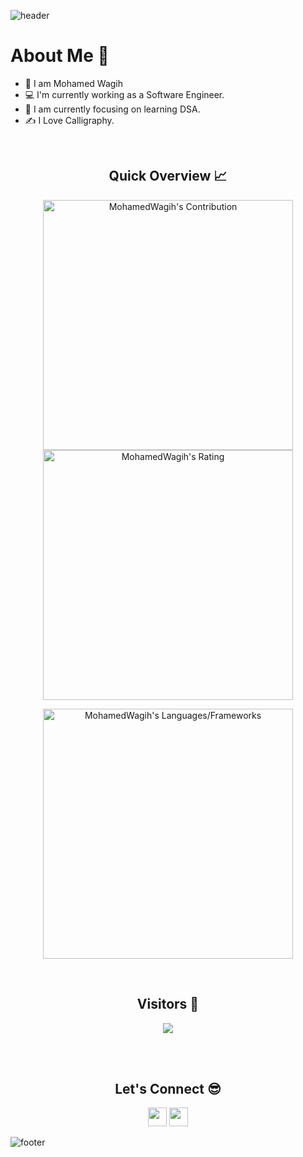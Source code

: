 ![header](https://capsule-render.vercel.app/api?type=waving&color=gradient&height=280&section=header&text=Hi%20there%20%F0%9F%91%8B&fontSize=90)

<!--
**MohamedWagih/MohamedWagih** is a ✨ _special_ ✨ repository because its `README.md` (this file) appears on your GitHub profile.

Here are some ideas to get you started:

- 🔭 I’m currently working on
- 🌱 I’m currently learning ...
- 👯 I’m looking to collaborate on ...
- 🤔 I’m looking for help with ...
- 💬 Ask me about ...
- 📫 How to reach me: ...
- 😄 Pronouns: ...
- ⚡ Fun fact: ...
-->
<h1>About Me 📌</h1>

- 👋 I am Mohamed Wagih
- 💻 I'm currently working as a Software Engineer.
- 🌱 I am currently focusing on learning DSA.
- ✍ I Love Calligraphy.
<!--
- 💁‍♂️ I also worked as .Net Fullstack developer
- ⚡ Fun fact: Sometimes I LOVE to code 24/7
-->
<br />

<h2 align="center">Quick Overview 📈</h2>
  
  <p align = "center">
 
</p>

<p align = "center">
  <img src = "https://github-readme-stats.vercel.app/api?username=MohamedWagih&count_private=true&theme=dracula&hide_border=true" alt = "MohamedWagih's Contribution" width = 400 >
  <img src = "https://github-readme-streak-stats.herokuapp.com?user=MohamedWagih&count_private=true&theme=dracula&hide_border=true" alt = "MohamedWagih's Rating" width = 400 >

</p>

<p align = "center">

 <img src = "https://github-readme-stats.vercel.app/api/top-langs?username=MohamedWagih&show_icons=true&count_private=true&locale=en&layout=compact&langs_count=10&hide_border=true&bg_color=282A36&title_color=DD6387&text_color=fff&icon_color=fff" alt = "MohamedWagih's Languages/Frameworks" width = 400 />
</p>

<br />
<h2 align="center">Visitors 👀</h2>
<div align="center" >
  <img src="https://profile-counter.glitch.me/MohamedWagih/count.svg"></img>
</div>

<br /><br />

<h2 align="center">Let's Connect 😎</h2>
<p align="center">
  <a href = "mailto:mohamed0wagih@gmail.com"><img src = "https://img.shields.io/badge/Gmail-D14836?style=for-the-badge&logo=gmail&logoColor=white" height = 30></a>
  <a href = "https://www.linkedin.com/in/mohamed-wagih1996"><img src = "https://img.shields.io/badge/LinkedIn-0077B5?style=for-the-badge&logo=linkedin&logoColor=white"     height = 30></a>
 
</p>

![footer](https://capsule-render.vercel.app/api?type=waving&color=gradient&height=150&section=footer)
